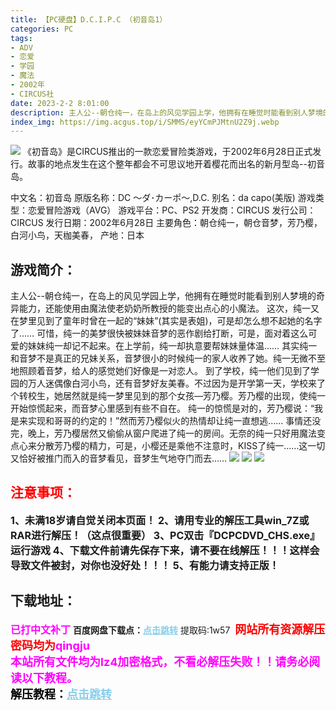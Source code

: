 ```yaml
---
title: 【PC硬盘】D.C.I.P.C （初音岛1）
categories: PC
tags:
- ADV
- 恋爱
- 学园
- 魔法
- 2002年
- CIRCUS社
date: 2023-2-2 8:01:00
description: 主人公--朝仓纯一，在岛上的风见学园上学，他拥有在睡觉时能看到别人梦境的奇异能力，还能使用由魔法使老奶奶所教授的能变出点心的小魔法。这次，纯一又在梦里见到了童年时曾在一起的“妹妹”(其实是表姐)，可是却怎么想不起她的名字了……
index_img: https://img.acgus.top/i/SMMS/eyYCmPJMtnU2Z9j.webp
---
```

![](https://img.acgus.top/i/SMMS/eyYCmPJMtnU2Z9j.webp)
《初音岛》是CIRCUS推出的一款恋爱冒险类游戏，于2002年6月28日正式发行。故事的地点发生在这个整年都会不可思议地开着樱花而出名的新月型岛--初音岛。

中文名：初音岛
原版名称：DC ～ダ･カーポ～,D.C.
别名：da capo(美版)
游戏类型：恋爱冒险游戏（AVG）
游戏平台：PC、PS2
开发商：CIRCUS
发行公司：CIRCUS
发行日期：2002年6月28日
主要角色：朝仓纯一，朝仓音梦，芳乃樱，白河小鸟，天枷美春，
产地：日本

## 游戏简介：
主人公--朝仓纯一，在岛上的风见学园上学，他拥有在睡觉时能看到别人梦境的奇异能力，还能使用由魔法使老奶奶所教授的能变出点心的小魔法。
这次，纯一又在梦里见到了童年时曾在一起的“妹妹”(其实是表姐)，可是却怎么想不起她的名字了……
可惜，纯一的美梦很快被妹妹音梦的恶作剧给打断，可是，面对着这么可爱的妹妹纯一却记不起来。在上学前，纯一却执意要帮妹妹量体温……
其实纯一和音梦不是真正的兄妹关系，音梦很小的时候纯一的家人收养了她。纯一无微不至地照顾着音梦，给人的感觉她们好像是一对恋人。
到了学校，纯一他们见到了学园的万人迷偶像白河小鸟，还有音梦好友美春。不过因为是开学第一天，学校来了个转校生，她居然就是纯一梦里见到的那个女孩—芳乃樱。芳乃樱的出现，使纯一开始惊慌起来，而音梦心里感到有些不自在。
纯一的惊慌是对的，芳乃樱说：“我是来实现和哥哥的约定的！”然而芳乃樱似火的热情却让纯一直想逃……
事情还没完，晚上，芳乃樱居然又偷偷从窗户爬进了纯一的房间。无奈的纯一只好用魔法变点心来分散芳乃樱的精力，可是，小樱还是乘他不注意时，KISS了纯一……这一切又恰好被推门而入的音梦看见，音梦生气地夺门而去……
![](https://img.acgus.top/i/SMMS/oAyiI7T4VhgeFnz.webp)
![](https://img.acgus.top/i/SMMS/QpnEZsXTmKWDFvf.webp)
![](https://img.acgus.top/i/SMMS/sy4CFIqexlgRSJd.webp)





## <font color=#FF0000 >注意事项：</font>
<font size=3><b>1、未满18岁请自觉关闭本页面！
2、请用专业的解压工具win_7Z或RAR进行解压！（这点很重要）
3、PC双击『DCPCDVD_CHS.exe』运行游戏
4、下载文件前请先保存下来，请不要在线解压！！！这样会导致文件被封，对你也没好处！！！
5、有能力请支持正版！</b></font>

## 下载地址：
<font color=#FF00FF size=3><b>已打中文补丁</b></font>
<b>百度网盘下载点：</b><a href="https://pan.baidu.com/s/1hkBpC7Hq7LqnocdWWfwLgw?pwd=1w57" style="color: #87CEEB;"><b>点击跳转</b></a> 提取码:1w57
<a style="padding: 0" href="https://post.qingju.org/AD/"><img style="max-width:100%" src="https://img.acgus.top/i/2024/07/478f689b8021d8d499ab43d21acf137a.gif" alt=""></a>
<b><font color=#FF0000 size=4>网站所有资源解压密码均为</b></font><b><font color=#FF00FF size=4>qingju</font><font color=#FF0000 ></font></b><br><b><font color=#FF00FF size=4>本站所有文件均为lz4加密格式，不看必解压失败！！请务必阅读以下教程。</b></font><br><b><font color=#000 size=4>解压教程：</b><a href="https://post.qingju.org/tutorial/000/" style="color: #87CEEB;"><b>点击跳转</b></a>